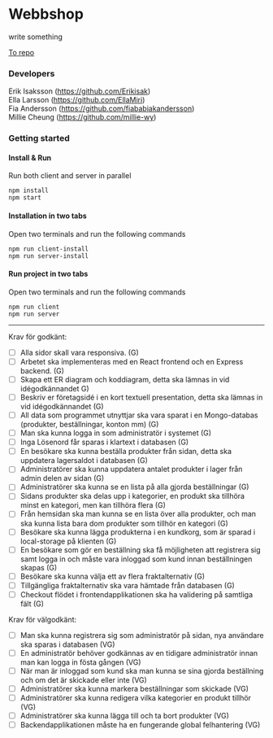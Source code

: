 # Webbshop

write something

[To repo]([https://ehgoewio.se](https://github.com/millie-wy/slutprojekt-webbshop) "Webbshop")

### Developers

Erik Isaksson (https://github.com/Erikisak) </br>
Ella Larsson (https://github.com/EllaMiri) </br>
Fia Andersson (https://github.com/fiababiakandersson) </br>
Millie Cheung (https://github.com/millie-wy)

### Getting started

#### Install & Run

Run both client and server in parallel

```
npm install
npm start
```

#### Installation in two tabs

Open two terminals and run the following commands

```
npm run client-install
npm run server-install
```

#### Run project in two tabs

Open two terminals and run the following commands

```
npm run client
npm run server
```

---

Krav för godkänt:

- [ ] Alla sidor skall vara responsiva. (G) 
- [ ] Arbetet ska implementeras med en React frontend och en Express backend. (G) 
- [ ] Skapa ett ER diagram och koddiagram, detta ska lämnas in vid idégodkännandet G) 
- [ ] Beskriv er företagsidé i en kort textuell presentation, detta ska lämnas in vid idégodkännandet (G)
- [ ] All data som programmet utnyttjar ska vara sparat i en Mongo-databas (produkter, beställningar, konton mm) (G)
- [ ] Man ska kunna logga in som administratör i systemet (G)
- [ ] Inga Lösenord får sparas i klartext i databasen (G)
- [ ] En besökare ska kunna beställa produkter från sidan, detta ska uppdatera lagersaldot i databasen (G)
- [ ] Administratörer ska kunna uppdatera antalet produkter i lager från admin delen av sidan (G)
- [ ] Administratörer ska kunna se en lista på alla gjorda beställningar (G)
- [ ] Sidans produkter ska delas upp i kategorier, en produkt ska tillhöra minst en kategori, men kan tillhöra flera (G)
- [ ] Från hemsidan ska man kunna se en lista över alla produkter, och man ska kunna lista bara dom produkter som tillhör en kategori (G)
- [ ] Besökare ska kunna lägga produkterna i en kundkorg, som är sparad i local-storage på klienten (G)
- [ ] En besökare som gör en beställning ska få möjligheten att registrera sig samt logga in och måste vara inloggad som kund innan beställningen skapas (G)
- [ ] Besökare ska kunna välja ett av flera fraktalternativ (G)
- [ ] Tillgängliga fraktalternativ ska vara hämtade från databasen (G)
- [ ] Checkout flödet i frontendapplikationen ska ha validering på samtliga fält (G)

Krav för välgodkänt:

- [ ] Man ska kunna registrera sig som administratör på sidan, nya användare ska sparas i databasen (VG)       
- [ ] En administratör behöver godkännas av en tidigare administratör innan man kan logga in fösta gången (VG)
- [ ] När man är inloggad som kund ska man kunna se sina gjorda beställning och om det är skickade eller inte (VG)
- [ ] Administratörer ska kunna markera beställningar som skickade (VG)
- [ ] Administratörer ska kunna redigera vilka kategorier en produkt tillhör (VG)
- [ ] Administratörer ska kunna lägga till och ta bort produkter (VG)
- [ ] Backendapplikationen måste ha en fungerande global felhantering (VG)
